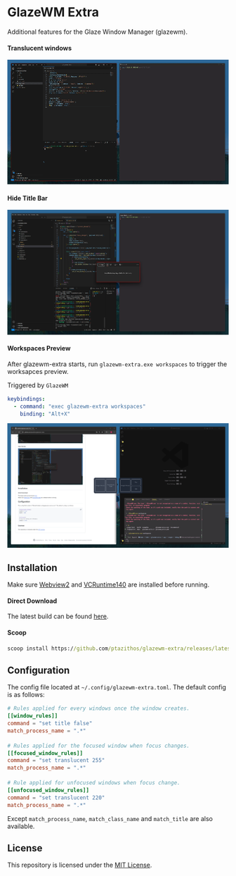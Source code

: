 # GlazeWM Extra

Additional features for the Glaze Window Manager (glazewm). 

#### Translucent windows
![transparency](assets/transparency.gif)

#### Hide Title Bar
![hide_titlebar](assets/hide_titlebar.png)

#### Workspaces Preview
After glazewm-extra starts, run `glazewm-extra.exe workspaces` to trigger the worksapces preview.

Triggered by `GlazeWM`

```yaml
keybindings:
  - command: "exec glazewm-extra workspaces"
    binding: "Alt+X"
```

![workspace_preview](assets/workspace_preview.png)

## Installation

Make sure [Webview2](https://developer.microsoft.com/en-us/microsoft-edge/webview2) and [VCRuntime140](https://www.microsoft.com/en-us/download/details.aspx?id=48145) are installed before running.

#### Direct Download
The latest build can be found [here](https://github.com/ptazithos/glazewm-extra/releases/).  

#### Scoop

```cmd
scoop install https://github.com/ptazithos/glazewm-extra/releases/latest/download/glazewm-extra.json
```

## Configuration
The config file located at `~/.config/glazewm-extra.toml`. The default config is as follows:

```toml
# Rules applied for every windows once the window creates.
[[window_rules]]
command = "set title false"
match_process_name = ".*"

# Rules applied for the focused window when focus changes.
[[focused_window_rules]]
command = "set translucent 255"
match_process_name = ".*"

# Rule applied for unfocused windows when focus change.
[[unfocused_window_rules]]
command = "set translucent 220"
match_process_name = ".*"
```
Except `match_process_name`, `match_class_name` and `match_title` are also available.

## License

This repository is licensed under the [MIT License](LICENSE).


